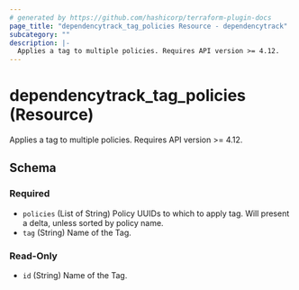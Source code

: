 ```yaml
---
# generated by https://github.com/hashicorp/terraform-plugin-docs
page_title: "dependencytrack_tag_policies Resource - dependencytrack"
subcategory: ""
description: |-
  Applies a tag to multiple policies. Requires API version >= 4.12.
---
```


# dependencytrack_tag_policies (Resource)

Applies a tag to multiple policies. Requires API version >= 4.12.



<!-- schema generated by tfplugindocs -->
## Schema

### Required

- `policies` (List of String) Policy UUIDs to which to apply tag. Will present a delta, unless sorted by policy name.
- `tag` (String) Name of the Tag.

### Read-Only

- `id` (String) Name of the Tag.
